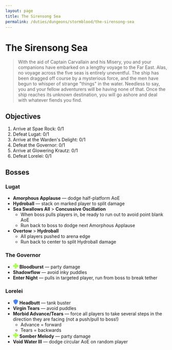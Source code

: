 ```yaml
---
layout: page
title: The Sirensong Sea
permalink: /duties/dungeons/stormblood/the-sirensong-sea
---
```


# The Sirensong Sea

> With the aid of Captain Carvallain and his Misery, you and your companions have embarked on a lengthy voyage to the Far East. Alas, no voyage across the five seas is entirely uneventful. The ship has been dragged off course by a mysterious force, and the men have begun to whisper of strange "things" in the water. Needless to say, you and your fellow adventurers will be having none of that. Once the ship reaches its unknown destination, you will go ashore and deal with whatever fiends you find.

## Objectives

1. Arrive at Spae Rock: 0/1
2. Defeat Lugat: 0/1
3. Arrive at the Warden's Delight: 0/1
4. Defeat the Governor: 0/1
5. Arrive at Glowering Krautz: 0/1
6. Defeat Lorelei: 0/1

## Bosses

### Lugat

- **Amorphous Applause** — dodge half-platform AoE
- **Hydroball** — stack on marked player to split damage
- **Sea Swallows All** > **Concussive Oscillation**
  - When boss pulls players in, be ready to run out to avoid point blank AoE
  - Run back to boss to dodge next Amorphous Applause
- **Overtow** > **Hydroball**
  - All players pushed to arena edge
  - Run back to center to split Hydroball damage

### The Governor

- ![](/assets/icons/role-healer.png) **Bloodburst** — party damage
- **Shadowflow** — avoid inky puddles
- **Enter Night** — pulls in targeted player, run from boss to break tether

### Lorelei

- ![](/assets/icons/role-tank.png) **Headbutt** — tank buster
- **Virgin Tears** — avoid puddles
- **Morbid Advance/Tears** — force all players to take several steps in the direction they are facing \(not a push/pull to boss!\)
  - Advance = forward
  - Tears = backwards
- ![](/assets/icons/role-healer.png) **Somber Melody** — party damage
- **Void Water III** — dodge circular AoE on random player

